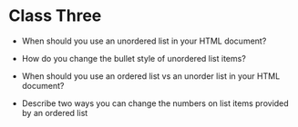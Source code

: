 # Class Three

- When should you use an unordered list in your HTML document?

- How do you change the bullet style of unordered list items?

- When should you use an ordered list vs an unorder list in your HTML document?

- Describe two ways you can change the numbers on list items provided by an ordered list
